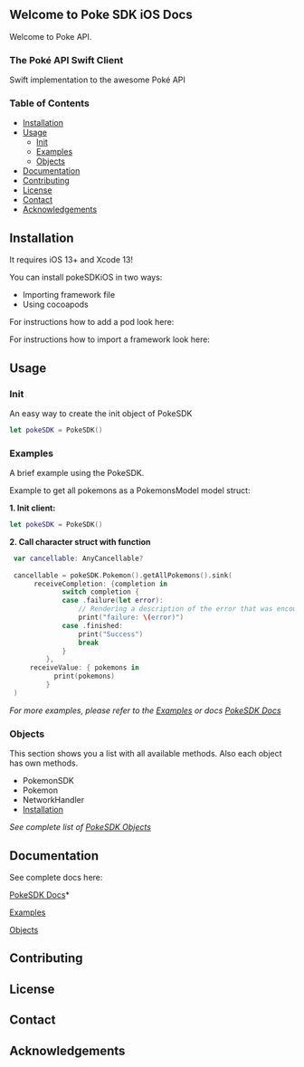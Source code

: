 ## Welcome to Poke SDK iOS Docs

Welcome to Poke API.


### The Poké API Swift Client

Swift implementation to the awesome Poké API


### Table of Contents 

- [Installation](#installation)
- [Usage](#usage)
  - [Init](#init)
  - [Examples](#examples)
  - [Objects](#objects)
- [Documentation](#documentation)
- [Contributing](#contributing)
- [License](#license)
- [Contact](#contact)
- [Acknowledgements](#Acknowledgements)


<!-- INSTALLATION -->
## Installation

It requires iOS 13+ and Xcode 13!

You can install pokeSDKiOS in two ways: 

- Importing framework file
- Using cocoapods 

For instructions how to add a pod look here:

For instructions how to import a framework look here: 


<!-- USAGE EXAMPLES -->
## Usage

### Init

An easy way to create the init object of PokeSDK

```swift
let pokeSDK = PokeSDK()
```

### Examples

A brief example using the PokeSDK.

Example to get all pokemons as a PokemonsModel model struct:

**1. Init client:**
```swift
let pokeSDK = PokeSDK()
```

**2. Call character struct with function**
```swift
 var cancellable: AnyCancellable?
    
 cancellable = pokeSDK.Pokemon().getAllPokemons().sink(
      receiveCompletion: {completion in
             switch completion {
             case .failure(let error):
                 // Rendering a description of the error that was encountered:
                 print("failure: \(error)")
             case .finished:
                 print("Success")
                 break
             }
         },
     receiveValue: { pokemons in
           print(pokemons)
         }
 )
```

*For more examples, please refer to the [Examples](docs/examples.md) or docs [PokeSDK Docs](https://mahia113.github.io/pokeSDKiOS/)*


### Objects

This section shows you a list with all available methods. Also each object has own methods. 

- PokemonSDK
- Pokemon
- NetworkHandler
- [Installation](#installation)

*See complete list of [PokeSDK Objects](docs/objects.md)*

## Documentation

See complete docs here: 

[PokeSDK Docs](https://mahia113.github.io/pokeSDKiOS/)*

[Examples](docs/examples.md)

[Objects](docs/examples.md)

## Contributing

## License

## Contact

## Acknowledgements


